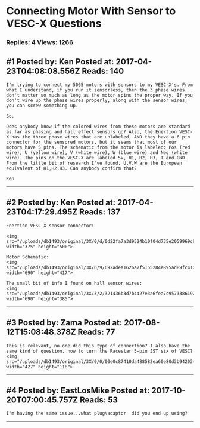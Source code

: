 # Connecting Motor With Sensor to VESC-X Questions

### Replies: 4 Views: 1266

## \#1 Posted by: Ken Posted at: 2017-04-23T04:08:08.556Z Reads: 140

```
I'm trying to connect my 5065 motors with sensors to my VESC-X's. From what I understand, if you run it sensorless, then the 3 phase wires don't matter so much as long as the motor spins the proper way. If you don't wire up the phase wires properly, along with the sensor wires, you can screw something up.

So,

Does anybody know if the colored wires from these motors are standard as far as phasing and hall effect sensors go? Also, the Enertion VESC-X has the three phase wires that are unlabeled, AND they have a 6 pin connector for the sensored motors, but it seems that most of our motors have 5 pins. The schematic from the motor is labeled: Pos (red wire), U (yellow wire), V (white wire), W (blue wire) and Neg (white wire). The pins on the VESC-X are labeled 5V, H1, H2, H3, T and GND. From the little bit of research I've found, U,V,W are the European equivalent of H1,H2,H3. Can anybody confirm that?

Ken
```

---
## \#2 Posted by: Ken Posted at: 2017-04-23T04:17:29.495Z Reads: 137

```
Enertion VESC-X sensor connector:

<img src="/uploads/db1493/original/3X/0/d/0d22fa7a3d9524b10f04d735e2059969c8ddcd8d.jpg" width="375" height="500">

Motor Schematic:
<img src="/uploads/db1493/original/3X/6/9/692adea1626a7f5155284e895ad89fc41013e6d2.png" width="690" height="417">

The small bit of info I found on hall sensor wires:
<img src="/uploads/db1493/original/3X/3/2/321436b3d7b4427e3a6fea7c9573386192a0ff0f.png" width="690" height="385">
```

---
## \#3 Posted by: Zama Posted at: 2017-08-12T15:08:48.378Z Reads: 77

```
This is relevant, no one did this type of connection? I also have the same kind of question, how to turn the Racestar 5-pin JST six of VESC? <img src="/uploads/db1493/original/3X/0/0/00e0c87410da488582ea60e80d3b94203495b4af.png" width="427" height="118">
```

---
## \#4 Posted by: EastLosMike Posted at: 2017-10-20T07:00:45.757Z Reads: 53

```
I'm having the same issue...what plug\adaptor  did you end up using?
```

---
